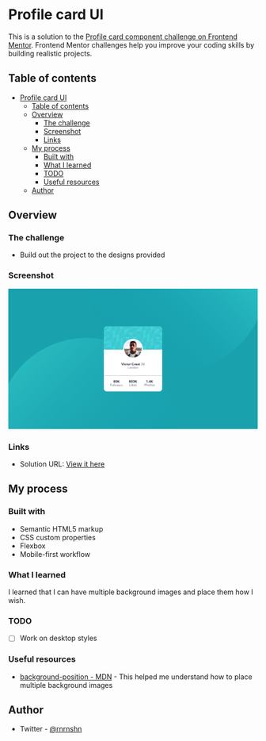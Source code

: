 # Profile card UI

This is a solution to the
[Profile card component challenge on Frontend Mentor](https://www.frontendmentor.io/challenges/profile-card-component-cfArpWshJ).
Frontend Mentor challenges help you improve your coding skills by building
realistic projects.

## Table of contents

- [Profile card UI](#profile-card-ui)
  - [Table of contents](#table-of-contents)
  - [Overview](#overview)
    - [The challenge](#the-challenge)
    - [Screenshot](#screenshot)
    - [Links](#links)
  - [My process](#my-process)
    - [Built with](#built-with)
    - [What I learned](#what-i-learned)
    - [TODO](#todo)
    - [Useful resources](#useful-resources)
  - [Author](#author)

## Overview

### The challenge

- Build out the project to the designs provided

### Screenshot

![Screenshot](./screenshot.png)

### Links

- Solution URL: [View it here](https://rnrnshn.github.io/profile-card-ui/)

## My process

### Built with

- Semantic HTML5 markup
- CSS custom properties
- Flexbox
- Mobile-first workflow

### What I learned

I learned that I can have multiple background images and place them how I wish.

### TODO

- [ ] Work on desktop styles

### Useful resources

- [background-position - MDN](https://developer.mozilla.org/en-US/docs/Web/CSS/background-position) -
  This helped me understand how to place multiple background images

## Author

- Twitter - [@rnrnshn](https://www.twitter.com/rnrnshn)
